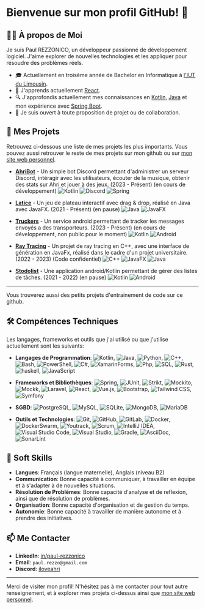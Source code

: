 # Bienvenue sur mon profil GitHub! 👋

## 🙋‍♂️ À propos de Moi
Je suis Paul REZZONICO, un développeur passionné de développement logiciel. J'aime explorer de nouvelles technologies et les appliquer pour résoudre des problèmes réels.

- 🎓 Actuellement en troisème année de Bachelor en Informatique à [l'IUT du Limousin](https://www.iut.unilim.fr/).
- 🌱 J'apprends actuellement [React](https://reactjs.org/).
- 🔍 J'approfondis actuellement mes connaissances en [Kotlin](https://kotlinlang.org/), [Java](https://java.com) et mon expérience avec [Spring Boot](https://spring.io/projects/spring-boot).
- 👯 Je suis ouvert à toute proposition de projet ou de collaboration.

## 🚀 Mes Projets
Retrouvez ci-dessous une liste de mes projets les plus importants. Vous pouvez aussi retrouver le reste de mes projets sur mon github ou sur [mon site web personnel](https://paulrezzonico.com/).

- **[AhriBot](https://github.com/paul-rezzonico/AhriBot)** - Un simple bot Discord permettant d'administrer un serveur Discord, intéragir avec les utilisateurs, écouter de la musique, obtenir des stats sur Ahri et jouer à des jeux. (2023 - Présent) (en cours de développement) ![Kotlin](https://img.shields.io/badge/Kotlin-7F52FF?style=flat&logo=kotlin&logoColor=white) ![Discord](https://img.shields.io/badge/Discord-7289DA?style=flat&logo=discord&logoColor=white)
![Spring](https://img.shields.io/badge/Spring-6DB33F?style=flat&logo=spring&logoColor=white)

- **[Latice](https://github.com/paul-rezzonico/latice)** - Un jeu de plateau interactif avec drag & drop, réalisé en Java avec JavaFX. (2021 - Présent) (en pause)
![Java](https://img.shields.io/badge/Java-007396?style=flat&logo=java&logoColor=white)
![JavaFX](https://img.shields.io/badge/JavaFX-007396?style=flat&logo=java&logoColor=white)

- **[Truckers](https://github.com/paul-rezzonico/truckers/tree/main)** - Un service android permettant de tracker les messages envoyés a des transporteurs. (2023 - Présent) (en cours de développement, non public pour le moment)
![Kotlin](https://img.shields.io/badge/Kotlin-7F52FF?style=flat&logo=kotlin&logoColor=white)
![Android](https://img.shields.io/badge/Android-3DDC84?style=flat&logo=android&logoColor=white)

- **[Ray Tracing](#🚀-mes-projets)** - Un projet de ray tracing en C++, avec une interface de génération en JavaFx, réalisé dans le cadre d'un projet universitaire. (2022 - 2023) (Code confidentiel)
![C++](https://img.shields.io/badge/C++-00599C?style=flat&logo=c%2B%2B&logoColor=white)
![JavaFX](https://img.shields.io/badge/JavaFX-007396?style=flat&logo=java&logoColor=white)
![Java](https://img.shields.io/badge/Java-007396?style=flat&logo=java&logoColor=white)

- **[Stodolist](https://github.com/paul-rezzonico/stodolist)** - Une application android/Kotlin permettant de gérer des listes de tâches. (2021 - 2022) (en pause)
![Kotlin](https://img.shields.io/badge/Kotlin-7F52FF?style=flat&logo=kotlin&logoColor=white)
![Android](https://img.shields.io/badge/Android-3DDC84?style=flat&logo=android&logoColor=white) 

---
Vous trouverez aussi des petits projets d'entrainement de code sur ce github.


## 🛠️ Compétences Techniques

Les langages, frameworks et outils que j'ai utilisé ou que j'utilise actuellement sont les suivants:

- **Langages de Programmation**: ![Kotlin](https://img.shields.io/badge/Kotlin-7F52FF?style=flat&logo=kotlin&logoColor=white), 
![Java](https://img.shields.io/badge/Java-007396?style=flat&logo=java&logoColor=white),
![Python](https://img.shields.io/badge/Python-3776AB?style=flat&logo=python&logoColor=white),
![C++](https://img.shields.io/badge/C++-00599C?style=flat&logo=c%2B%2B&logoColor=white),
![Bash](https://img.shields.io/badge/Bash-4EAA25?style=flat&logo=gnu-bash&logoColor=white),
![PowerShell](https://img.shields.io/badge/PowerShell-5391FE?style=flat&logo=powershell&logoColor=white),
![C#](https://img.shields.io/badge/C%23-239120?style=flat&logo=c-sharp&logoColor=white),
![XamarinForms](https://img.shields.io/badge/Xamarin.Forms-3498DB?style=flat&logo=xamarin&logoColor=white),
![Php](https://img.shields.io/badge/Php-777BB4?style=flat&logo=php&logoColor=white),
![SQL](https://img.shields.io/badge/SQL-4479A1?style=flat&logo=postgresql&logoColor=white),
![Rust](https://img.shields.io/badge/Rust-000000?style=flat&logo=rust&logoColor=white),
![haskell](https://img.shields.io/badge/Haskell-5D4F85?style=flat&logo=haskell&logoColor=white),
![JavaScript](https://img.shields.io/badge/JavaScript-F7DF1E?style=flat&logo=javascript&logoColor=black)


- **Frameworks et Bibliothèques**: ![Spring](https://img.shields.io/badge/Spring-6DB33F?style=flat&logo=spring&logoColor=white),
![JUnit](https://img.shields.io/badge/JUnit-25A162?style=flat&logo=junit5&logoColor=white),
![Strikt](https://img.shields.io/badge/Strikt-EE0000?style=flat&logo=kotlin&logoColor=white),
![Mockito](https://img.shields.io/badge/Mockito-EE0000?style=flat&logo=mockito&logoColor=white),
![Mockk](https://img.shields.io/badge/Mockk-EE0000?style=flat&logo=kotlin&logoColor=white),
![Laravel](https://img.shields.io/badge/Laravel-FF2D20?style=flat&logo=laravel&logoColor=white),
![React](https://img.shields.io/badge/React-61DAFB?style=flat&logo=react&logoColor=black),
![Vue.js](https://img.shields.io/badge/Vue.js-4FC08D?style=flat&logo=vue.js&logoColor=white),
![Bootstrap](https://img.shields.io/badge/Bootstrap-7952B3?style=flat&logo=bootstrap&logoColor=white),
![Tailwind CSS](https://img.shields.io/badge/Tailwind_CSS-38B2AC?style=flat&logo=tailwind-css&logoColor=white),
![Symfony](https://img.shields.io/badge/Symfony-000000?style=flat&logo=symfony&logoColor=white)

- **SGBD**: ![PostgreSQL](https://img.shields.io/badge/PostgreSQL-4169E1?style=flat&logo=postgresql&logoColor=white),
![MySQL](https://img.shields.io/badge/MySQL-4479A1?style=flat&logo=mysql&logoColor=white),
![SQLite](https://img.shields.io/badge/SQLite-003B57?style=flat&logo=sqlite&logoColor=white),
![MongoDB](https://img.shields.io/badge/MongoDB-47A248?style=flat&logo=mongodb&logoColor=white),
![MariaDB](https://img.shields.io/badge/MariaDB-003545?style=flat&logo=mariadb&logoColor=white)

- **Outils et Technologies**: ![Git](https://img.shields.io/badge/Git-F05032?style=flat&logo=git&logoColor=white),
![GitHub](https://img.shields.io/badge/GitHub-181717?style=flat&logo=github&logoColor=white),
![GitLab](https://img.shields.io/badge/GitLab-FCA121?style=flat&logo=gitlab&logoColor=white),
![Docker](https://img.shields.io/badge/Docker-2496ED?style=flat&logo=docker&logoColor=white),
![DockerSwarm](https://img.shields.io/badge/Docker_Swarm-2496ED?style=flat&logo=docker&logoColor=white),
![Youtrack](https://img.shields.io/badge/Youtrack-000000?style=flat&logo=youtrack&logoColor=white),
![Scrum](https://img.shields.io/badge/Scrum-000000?style=flat&logo=ScrumAlliance&logoColor=white),
![IntelliJ IDEA](https://img.shields.io/badge/IntelliJ_IDEA-000000?style=flat&logo=intellij-idea&logoColor=white),
![Visual Studio Code](https://img.shields.io/badge/Visual_Studio_Code-007ACC?style=flat&logo=visual-studio-code&logoColor=white),
![Visual Studio](https://img.shields.io/badge/Visual_Studio-5C2D91?style=flat&logo=visual-studio&logoColor=white),
![Gradle](https://img.shields.io/badge/Gradle-02303A?style=flat&logo=gradle&logoColor=white),
![AsciiDoc](https://img.shields.io/badge/AsciiDoc-000000?style=flat&logo=asciidoctor&logoColor=white),
![SonarLint](https://img.shields.io/badge/SonarLint-4E9BCD?style=flat&logo=sonarlint&logoColor=white)



## 🤹 Soft Skills

- **Langues**: Français (langue maternelle), Anglais (niveau B2)
- **Communication**: Bonne capacité à communiquer, à travailler en équipe et à s'adapter à de nouvelles situations.
- **Résolution de Problèmes**: Bonne capacité d'analyse et de reflexion, ainsi que de résolution de problèmes.
- **Organisation**: Bonne capacité d'organisation et de gestion du temps.
- **Autonomie**: Bonne capacité à travailler de manière autonome et à prendre des initiatives.


## 📫 Me Contacter
- **LinkedIn**: [in/paul-rezzonico](https://www.linkedin.com/in/paul-rezzonico/)
- **Email**: `paul.rezzo@gmail.com`
- **Discord**: [iloveahri](https://discord.com/users/350767436238159874)

---

Merci de visiter mon profil! N'hésitez pas à me contacter pour tout autre renseignement, et à explorer mes projets ci-dessus ainsi que [mon site web personnel](https://paulrezzonico.com/).
